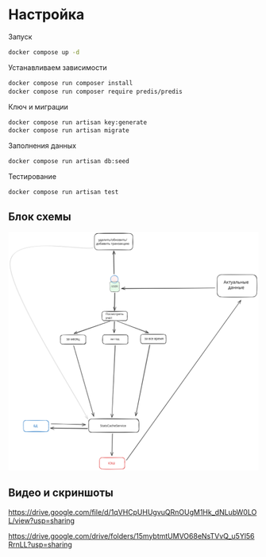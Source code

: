 # Настройка

Запуск
```bash
docker compose up -d
```

Устанавливаем зависимости
```bash
docker compose run composer install
docker compose run composer require predis/predis
```

Ключ и миграции
```bash
docker compose run artisan key:generate
docker compose run artisan migrate
```

Заполнения данных
```bash
docker compose run artisan db:seed
```

Тестирование
```bash
docker compose run artisan test 
```

## Блок схемы

![financeManagerProject.svg](financeManagerProject.svg)


## Видео и скриншоты

https://drive.google.com/file/d/1qVHCpUHUgvuQRnOUgM1Hk_dNLubW0LOL/view?usp=sharing

https://drive.google.com/drive/folders/15mybtmtUMVO68eNsTVvQ_u5Yl56RrnLL?usp=sharing

